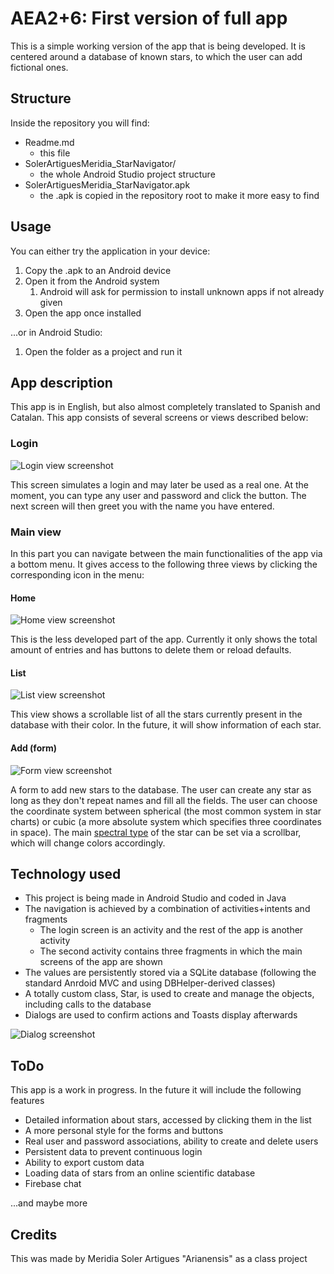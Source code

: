 # AEA2+6: First version of full app
This is a simple working version of the app that is being developed.
It is centered around a database of known stars, to which the user can add fictional ones.
## Structure
Inside the repository you will find:
* Readme.md
  * this file
* SolerArtiguesMeridia_StarNavigator/
  * the whole Android Studio project structure
* SolerArtiguesMeridia_StarNavigator.apk
  * the .apk is copied in the repository root to make it more easy to find
## Usage
You can either try the application in your device:
1. Copy the .apk to an Android device
2. Open it from the Android system
   1. Android will ask for permission to install unknown apps if not already given
3. Open the app once installed

...or in Android Studio:
1. Open the folder as a project and run it
## App description
This app is in English, but also almost completely translated to Spanish and Catalan.
This app consists of several screens or views described below:
### Login
![Login view screenshot](./screenshots/login.png)

This screen simulates a login and may later be used as a real one.
At the moment, you can type any user and password and click the button.
The next screen will then greet you with the name you have entered.
### Main view
In this part you can navigate between the main functionalities of the app via a bottom menu. It gives access to the following three views by clicking the corresponding icon in the menu:
#### Home
![Home view screenshot](./screenshots/home.png)

This is the less developed part of the app. Currently it only shows the total amount of entries and has buttons to delete them or reload defaults.
#### List
![List view screenshot](./screenshots/list.png)

This view shows a scrollable list of all the stars currently present in the database with their color. In the future, it will show information of each star.
#### Add (form)
![Form view screenshot](./screenshots/form.png)

A form to add new stars to the database. The user can create any star as long as they don't repeat names and fill all the fields. The user can choose the coordinate system between spherical (the most common system in star charts) or cubic (a more absolute system which specifies three coordinates in space). The main 
[spectral type](https://en.wikipedia.org/wiki/Stellar_classification#Spectral_types "read about spectral types (NOTE: only the classic ones + L are used in the app)") of the star can be set via a scrollbar, which will change colors accordingly.
## Technology used
* This project is being made in Android Studio and coded in Java
* The navigation is achieved by a combination of activities+intents and fragments
  * The login screen is an activity and the rest of the app is another activity
  * The second activity contains three fragments in which the main screens of the app are shown
* The values are persistently stored via a SQLite database (following the standard Anrdoid MVC and using DBHelper-derived classes)
* A totally custom class, Star, is used to create and manage the objects, including calls to the database
* Dialogs are used to confirm actions and Toasts display afterwards

![Dialog screenshot](./screenshots/dialog.png)
## ToDo
This app is a work in progress. In the future it will include the following features
* Detailed information about stars, accessed by clicking them in the list
* A more personal style for the forms and buttons
* Real user and password associations, ability to create and delete users
* Persistent data to prevent continuous login
* Ability to export custom data
* Loading data of stars from an online scientific database
* Firebase chat

...and maybe more
## Credits
This was made by Meridia Soler Artigues "Arianensis" as a class project
